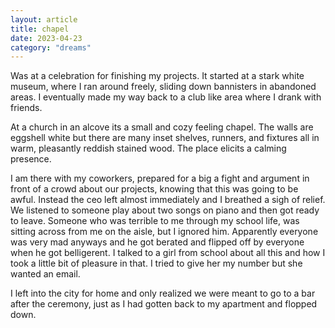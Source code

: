 ```yaml
---
layout: article
title: chapel
date: 2023-04-23
category: "dreams"
---
```


Was at a celebration for finishing my projects. It started at a stark white museum, where I ran around freely, sliding down bannisters in abandoned areas. I eventually made my way back to a club like area where I drank with friends.

At a church in an alcove its a small and cozy feeling chapel. The walls are eggshell white but there are many inset shelves, runners, and fixtures all in warm, pleasantly reddish stained wood. The place elicits a calming presence. 

I am there with my coworkers, prepared for a big a fight and argument in front of a crowd about our projects, knowing that this was going to be awful. Instead the ceo left almost immediately and I breathed a sigh of relief. We listened to someone play about two songs on piano and then got ready to leave. Someone who was terrible to me through my school life, was sitting across from me on the aisle, but I ignored him. Apparently everyone was very mad anyways and he got berated and flipped off by everyone when he got belligerent. I talked to a girl from school about all this and how I took a little bit of pleasure in that. I tried to give her my number but she wanted an email. 

I left into the city for home and only realized we were meant to go to a bar after the ceremony, just as I had gotten back to my apartment and flopped down.